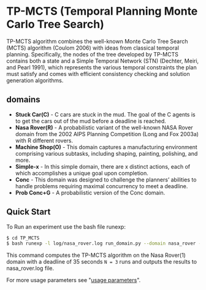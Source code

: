 # TP-MCTS (Temporal Planning Monte Carlo Tree Search)

TP-MCTS algorithm combines the well-known Monte Carlo Tree Search (MCTS) algorithm (Coulom 2006) with ideas from classical temporal
planning. Specifically, the nodes of the tree developed by
TP-MCTS contains both a state and a Simple Temporal Network (STN) (Dechter, Meiri, and Pearl 1991), which represents the various temporal constraints the plan must satisfy
and comes with efficient consistency checking and solution generation algorithms.

## domains

* **Stuck Car(C)** - C cars are stuck in the mud. The goal of the C agents is to get the cars out of the mud before a deadline is reached.
* **Nasa Rover(R)** - A probabilistic variant of the well-known NASA Rover domain from the 2002 AIPS Planning Competition (Long and Fox 2003a) with R different rovers.
* **Machine Shop(O)** - This domain captures a manufacturing environment comprising various subtasks, including shaping, painting, polishing, and more.
* **Simple-x** - In this simple domain, there are x distinct actions, each of which accomplishes a unique goal upon completion.
* **Conc** - This domain was designed to challenge the planners’ abilities to handle problems requiring maximal concurrency to meet a deadline.
* **Prob Conc+G** - A probabilistic version of the Conc domain.

## Quick Start

To Run an experiment use the bash file runexp:

```bash
$ cd TP_MCTS
$ bash runexp -l log/nasa_rover.log run_domain.py --domain nasa_rover --deadline 35 --runs 3 
```

This command computes the TP-MCTS algorithm on the Nasa Rover(1) domain with a deadline of 35 seconds `N = 3` runs and outputs the results to nasa_rover.log file. 

For more usage parameters see "[usage parameters](doc/usage_parameters.txt)".

